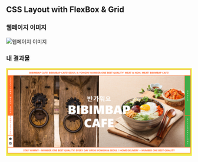 ## CSS Layout with FlexBox & Grid

### 웹페이지 이미지
![웹페이지 이미지](https://i.imgur.com/MHTY3iV.jpg)

### 내 결과물
![내 결과물](img/myjob.PNG)